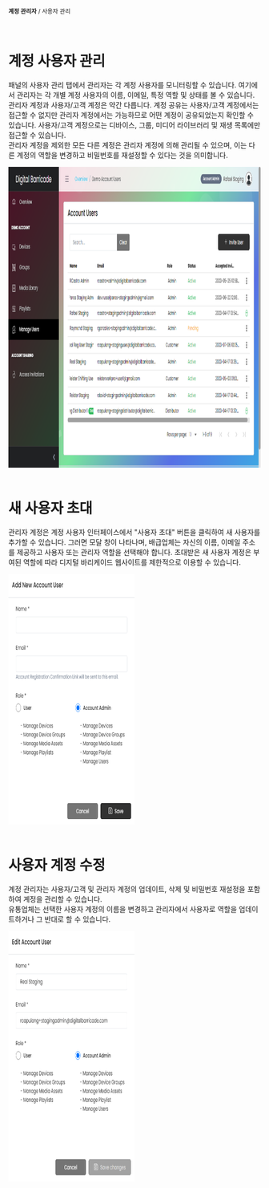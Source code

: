 <small><b>계정 관리자</b> / 사용자 관리</small>

<br />
<h1>계정 사용자 관리</h1>
<div class="description">
    <p>
        패널의 사용자 관리 탭에서 관리자는 각 계정 사용자를 모니터링할 수 있습니다. 여기에서 관리자는 각 개별 계정 사용자의 이름, 이메일, 특정 역할 및 상태를 볼 수 있습니다.
    <br/>
        관리자 계정과 사용자/고객 계정은 약간 다릅니다. 계정 공유는 사용자/고객 계정에서는 접근할 수 없지만 관리자 계정에서는 가능하므로 어떤 계정이 공유되었는지 확인할 수 있습니다. 사용자/고객 계정으로는 디바이스, 그룹, 미디어 라이브러리 및 재생 목록에만 접근할 수 있습니다.
    <br/>
        관리자 계정을 제외한 모든 다른 계정은 관리자 계정에 의해 관리될 수 있으며, 이는 다른 계정의 역할을 변경하고 비밀번호를 재설정할 수 있다는 것을 의미합니다.
    </p>
    <img src="./images/manageAdmin.png" alt="list_of_devices"  width="100%" height="600">
</div>

<br />
<h1>새 사용자 초대</h1>
<div class="description">
    <p>
        관리자 계정은 계정 사용자 인터페이스에서 "사용자 초대" 버튼을 클릭하여 새 사용자를 추가할 수 있습니다. 그러면 모달 창이 나타나며, 배급업체는 자신의 이름, 이메일 주소를 제공하고 사용자 또는 관리자 역할을 선택해야 합니다. 초대받은 새 사용자 계정은 부여된 역할에 따라 디지털 바리케이드 웹사이트를 제한적으로 이용할 수 있습니다.
    </p>
    <img src="./images/addUser.png" alt="list_of_devices"  width="50%" height="500">
</div>

<br />
<h1>사용자 계정 수정</h1>
<div class="description">
    <p>
       계정 관리자는 사용자/고객 및 관리자 계정의 업데이트, 삭제 및 비밀번호 재설정을 포함하여 계정을 관리할 수 있습니다. 
    <br/>
        유통업체는 선택한 사용자 계정의 이름을 변경하고 관리자에서 사용자로 역할을 업데이트하거나 그 반대로 할 수 있습니다.
    </p>
    <img src="./images/editUser.png" alt="list_of_devices"  width="50%" height="500">
</div>

